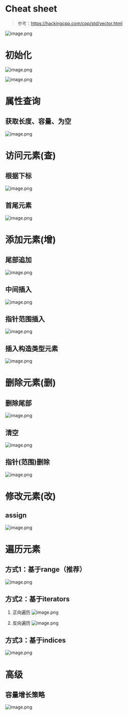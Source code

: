 # Cheat sheet
>参考：https://hackingcpp.com/cpp/std/vector.html

![image.png](https://minio.kevin2li.top/image-bed/vanblog/img/9b40ca380c70d7fa131b1235def7128c.image.png)

<!-- more -->

# 初始化

![image.png](https://minio.kevin2li.top/image-bed/vanblog/img/8f9aa6ee6784786498bb6838de3b82e2.image.png)


![image.png](https://minio.kevin2li.top/image-bed/vanblog/img/61b1669a7bc2b67d85d520c9339f5a76.image.png)

# 属性查询
## 获取长度、容量、为空
![image.png](https://minio.kevin2li.top/image-bed/vanblog/img/71e91bdefe7b826032155be1235093d3.image.png)

# 访问元素(查)
## 根据下标

![image.png](https://minio.kevin2li.top/image-bed/vanblog/img/eaec31c8e7db4a20e2077ca511262915.image.png)

## 首尾元素

![image.png](https://minio.kevin2li.top/image-bed/vanblog/img/3b4e16ad7709beeaaf011df9482547f3.image.png)


# 添加元素(增)
## 尾部追加

![image.png](https://minio.kevin2li.top/image-bed/vanblog/img/90544569feec3baeb2688cb213fb972b.image.png)

## 中间插入

![image.png](https://minio.kevin2li.top/image-bed/vanblog/img/61adc15573ed3ca9ce430d5803cdaa2c.image.png)

## 指针范围插入

![image.png](https://minio.kevin2li.top/image-bed/vanblog/img/1e6e0b5db20e6a7abe4a899870f3a4b5.image.png)

## 插入构造类型元素

![image.png](https://minio.kevin2li.top/image-bed/vanblog/img/a8063a3569448601353daabb5de3f04b.image.png)

# 删除元素(删)
## 删除尾部

![image.png](https://minio.kevin2li.top/image-bed/vanblog/img/3961a0097290e938389dbc3b3c8f886c.image.png)

## 清空

![image.png](https://minio.kevin2li.top/image-bed/vanblog/img/5f7defe00a06fa489c8167464427fc24.image.png)

## 指针(范围)删除

![image.png](https://minio.kevin2li.top/image-bed/vanblog/img/a414c6f9c83c3bb7dcbb7872da742c9e.image.png)

# 修改元素(改)
## assign

![image.png](https://minio.kevin2li.top/image-bed/vanblog/img/d15cc9b245ed94ffee5595e7db0968f1.image.png)

# 遍历元素
## 方式1：基于range（推荐）

![image.png](https://minio.kevin2li.top/image-bed/vanblog/img/b8b370ef3ee5ccf7e755228f9e24d7c7.image.png)

## 方式2：基于iterators
1. 正向遍历
![image.png](https://minio.kevin2li.top/image-bed/vanblog/img/986063e5225b76f85a1ebf7ad8ec1cf6.image.png)

2. 反向遍历
![image.png](https://minio.kevin2li.top/image-bed/vanblog/img/9a67c4c6ef04e57c8de69c1853405fd6.image.png)

## 方式3：基于indices

![image.png](https://minio.kevin2li.top/image-bed/vanblog/img/b9d20ef2ab75520d8b3b147690cf0fc6.image.png)

# 高级
## 容量增长策略

![image.png](https://minio.kevin2li.top/image-bed/vanblog/img/4de700a2a9bf0971b92ae01e75a55d24.image.png)